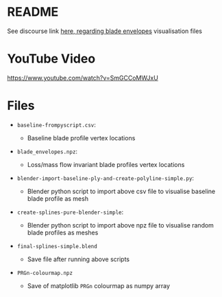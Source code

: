 # README

See discourse link [here, regarding blade envelopes](https://discourse.equadratures.org/t/blade-envelopes-3d-visualisation/105) visualisation files

# YouTube Video

https://www.youtube.com/watch?v=SmGCCoMWJxU

# Files

- `baseline-frompyscript.csv`:
  - Baseline blade profile vertex locations
  
- `blade_envelopes.npz`:
  - Loss/mass flow invariant blade profiles vertex locations

- `blender-import-baseline-ply-and-create-polyline-simple.py`:
  - Blender python script to import above csv file to visualise baseline blade profile as mesh

- `create-splines-pure-blender-simple`:
  - Blender python script to import above npz file to visualise random blade profiles as meshes
  
- `final-splines-simple.blend`
  - Save file after running above scripts
  
- `PRGn-colourmap.npz`
  - Save of matplotlib `PRGn` colourmap as numpy array